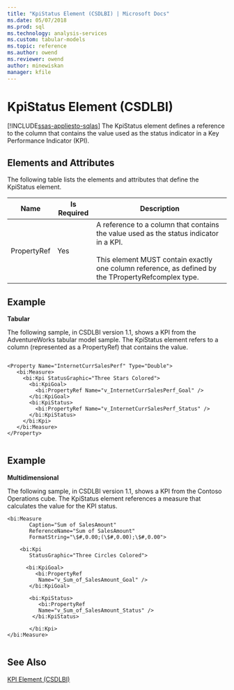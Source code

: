 ```yaml
---
title: "KpiStatus Element (CSDLBI) | Microsoft Docs"
ms.date: 05/07/2018
ms.prod: sql
ms.technology: analysis-services
ms.custom: tabular-models
ms.topic: reference
ms.author: owend
ms.reviewer: owend
author: minewiskan
manager: kfile
---
```

# KpiStatus Element (CSDLBI)
[!INCLUDE[ssas-appliesto-sqlas](../../../includes/ssas-appliesto-sqlas.md)]
  The KpiStatus element defines a reference to the column that contains the value used as the status indicator in a Key Performance Indicator (KPI).  
  
## Elements and Attributes  
 The following table lists the elements and attributes that define the KpiStatus element.  
  
|Name|Is Required|Description|  
|----------|-----------------|-----------------|  
|PropertyRef|Yes|A reference to a column that contains the value used as the status indicator in a KPI.<br /><br /> This element MUST contain exactly one column reference, as defined by the TPropertyRefcomplex type.|  
  
## Example  
 **Tabular**  
  
 The following sample, in CSDLBI version 1.1, shows a KPI from the AdventureWorks tabular model sample. The KpiStatus element refers to a column (represented as a PropertyRef) that contains the value.  
  
```  
  
<Property Name="InternetCurrSalesPerf" Type="Double">  
   <bi:Measure>  
     <bi:Kpi StatusGraphic="Three Stars Colored">  
       <bi:KpiGoal>  
         <bi:PropertyRef Name="v_InternetCurrSalesPerf_Goal" />  
       </bi:KpiGoal>  
       <bi:KpiStatus>  
         <bi:PropertyRef Name="v_InternetCurrSalesPerf_Status" />  
       </bi:KpiStatus>  
     </bi:Kpi>  
   </bi:Measure>  
</Property>  
  
```  
  
## Example  
 **Multidimensional**  
  
 The following sample, in CSDLBI version 1.1, shows a KPI from the Contoso Operations cube. The KpiStatus element references a measure that calculates the value for the KPI status.  
  
```  
<bi:Measure   
       Caption="Sum of SalesAmount"   
       ReferenceName="Sum of SalesAmount"   
       FormatString="\$#,0.00;(\$#,0.00);\$#,0.00">  
  
    <bi:Kpi   
       StatusGraphic="Three Circles Colored">  
  
      <bi:KpiGoal>  
         <bi:PropertyRef   
          Name="v_Sum_of_SalesAmount_Goal" />  
       </bi:KpiGoal>  
  
       <bi:KpiStatus>  
          <bi:PropertyRef   
          Name="v_Sum_of_SalesAmount_Status" />  
        </bi:KpiStatus>  
  
       </bi:Kpi>  
</bi:Measure>  
  
```  
  
## See Also  
 [KPI Element &#40;CSDLBI&#41;](../../../analysis-services/tabular-model-programming-compatibility-levels-1050-1103/conceptual-schema-definition-language-csdl/kpi-element-csdlbi.md)  
  
  
